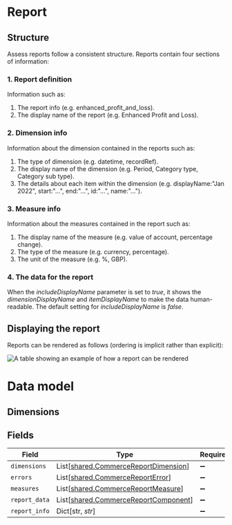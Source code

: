 # Report

## Structure

Assess reports follow a consistent structure. Reports contain four sections of information:

### 1. Report definition

Information such as:

  1. The report info (e.g. enhanced_profit_and_loss).
  2. The display name of the report (e.g. Enhanced Profit and Loss).
  
### 2. Dimension info

Information about the dimension contained in the reports such as:

  1. The type of dimension (e.g. datetime, recordRef).
  2. The display name of the dimension (e.g. Period, Category type, Category sub type).
  3. The details about each item within the dimension (e.g. displayName:"Jan 2022", start:"...", end:"...", id:"...", name:"...").

### 3. Measure info

Information about the measures contained in the report such as:

  1. The display name of the measure (e.g. value of account, percentage change).
  2. The type of the measure (e.g. currency, percentage).
  3. The unit of the measure (e.g. %, GBP).
  
### 4. The data for the report

When the *includeDisplayName* parameter is set to *true*, it shows the *dimensionDisplayName* and *itemDisplayName* to make the data human-readable. The default setting for *includeDisplayName* is *false*.


## Displaying the report

Reports can be rendered as follows (ordering is implicit rather than explicit):

![A table showing an example of how a report can be rendered](https://files.readme.io/1fa20ca-Report1.png)

# Data model

## Dimensions


## Fields

| Field                                                                                  | Type                                                                                   | Required                                                                               | Description                                                                            |
| -------------------------------------------------------------------------------------- | -------------------------------------------------------------------------------------- | -------------------------------------------------------------------------------------- | -------------------------------------------------------------------------------------- |
| `dimensions`                                                                           | List[[shared.CommerceReportDimension](../../models/shared/commercereportdimension.md)] | :heavy_minus_sign:                                                                     | N/A                                                                                    |
| `errors`                                                                               | List[[shared.CommerceReportError](../../models/shared/commercereporterror.md)]         | :heavy_minus_sign:                                                                     | N/A                                                                                    |
| `measures`                                                                             | List[[shared.CommerceReportMeasure](../../models/shared/commercereportmeasure.md)]     | :heavy_minus_sign:                                                                     | N/A                                                                                    |
| `report_data`                                                                          | List[[shared.CommerceReportComponent](../../models/shared/commercereportcomponent.md)] | :heavy_minus_sign:                                                                     | N/A                                                                                    |
| `report_info`                                                                          | Dict[str, *str*]                                                                       | :heavy_minus_sign:                                                                     | N/A                                                                                    |